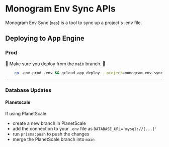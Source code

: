 # Monogram Env Sync APIs

Monogram Env Sync (`mes`) is a tool to sync up a project's .env file.

## Deploying to App Engine

### Prod

🚨 Make sure you deploy from the `main` branch. 🚨

```bash
	cp .env.prod .env && gcloud app deploy --project=monogram-env-sync
```

---

### Database Updates

#### Planetscale

If using PlanetScale:

- create a new branch in PlanetScale
- add the connection to your `.env` file as `DATABASE_URL='mysql://[...]'`
- run `prisma:push` to push the changes
- merge the PlanetScale branch into `main`
